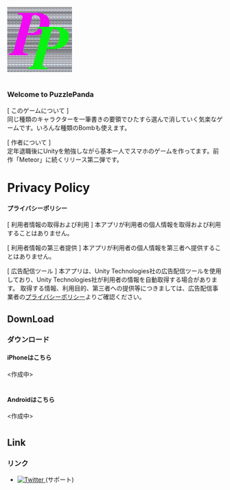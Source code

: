 
<img src="https://github.com/Risono/PuzzlePanda-project/blob/main/image/PuzzlePanda1024x1024.png?raw=true" alt="PuzzlePandaのアイコン" title="アイコン" width=30%>

#
### Welcome to PuzzlePanda
[ このゲームについて ]  
同じ種類のキャラクターを一筆書きの要領でひたすら選んで消していく気楽なゲームです。いろんな種類のBombも使えます。

[ 作者について ]  
定年退職後にUnityを勉強しながら基本一人でスマホのゲームを作ってます。前作「Meteor」に続くリリース第二弾です。

# Privacy Policy
#### プライバシーポリシー

[ 利用者情報の取得および利用 ]
本アプリが利用者の個人情報を取得および利用することはありません。 

[ 利用者情報の第三者提供 ] 
本アプリが利用者の個人情報を第三者へ提供することはありません。 

[ 広告配信ツール ] 
本アプリは、Unity Technologies社の広告配信ツールを使用しており、Unity Technologies社が利用者の情報を自動取得する場合があります。 取得する情報、利用目的、第三者への提供等につきましては、広告配信事業者の<a href= "https://unity3d.com/legal/privacy-policy" >プライバシーポリシー</a>よりご確認ください。 
## DownLoad
### ダウンロード
#### iPhoneはこちら

<作成中>

#
#### Androidはこちら

<作成中>

#
## Link
### リンク

* <a href="https://twitter.com/home"><img src="image/Twitter social icons - rounded square - blue.png" alt="Twitter" width="20" height="20"> </a> (サポート)
